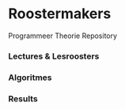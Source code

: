 # Roostermakers
Programmeer Theorie Repository

### Lectures & Lesroosters 


### Algoritmes 


### Results


